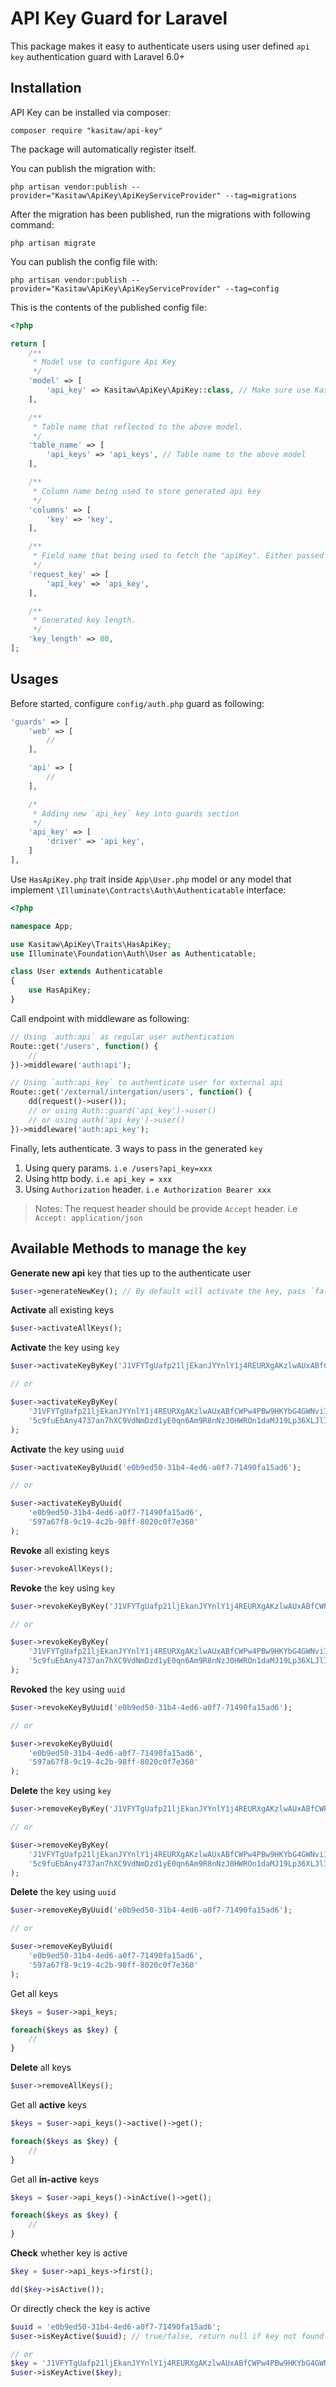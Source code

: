 
API Key Guard for Laravel
===================

This package makes it easy to authenticate users using user defined `api key` authentication guard with Laravel 6.0+

## Installation

API Key can be installed via composer:

```
composer require "kasitaw/api-key"
```

The package will automatically register itself.

You can publish the migration with:

```
php artisan vendor:publish --provider="Kasitaw\ApiKey\ApiKeyServiceProvider" --tag=migrations
```

After the migration has been published, run the migrations with following command:

```
php artisan migrate
```

You can publish the config file with:

```
php artisan vendor:publish --provider="Kasitaw\ApiKey\ApiKeyServiceProvider" --tag=config
```

This is the contents of the published config file:

```php
<?php

return [
    /**
     * Model use to configure Api Key
     */
    'model' => [
        'api_key' => Kasitaw\ApiKey\ApiKey::class, // Make sure use Kasitaw\ApiKey\Traits\HasApiKey.php trait if you use your own modal
    ],

    /**
     * Table name that reflected to the above model.
     */
    'table_name' => [
        'api_keys' => 'api_keys', // Table name to the above model
    ],

    /**
     * Column name being used to store generated api key
     */
    'columns' => [
        'key' => 'key',
    ],

    /**
     * Field name that being used to fetch the "apiKey". Either passed through query params or as a body.
     */
    'request_key' => [
        'api_key' => 'api_key',
    ],

    /**
     * Generated key length.
     */
    'key_length' => 80,
];
```

## Usages
Before started, configure `config/auth.php` guard as following:

```php
'guards' => [
    'web' => [
        //
    ],

    'api' => [
        //
    ],

    /*
     * Adding new `api_key` key into guards section 
     */
    'api_key' => [
        'driver' => 'api_key',
    ]
],
```

Use `HasApiKey.php` trait inside `App\User.php` model or any model that implement `\Illuminate\Contracts\Auth\Authenticatable` interface:

```php
<?php

namespace App;

use Kasitaw\ApiKey\Traits\HasApiKey;
use Illuminate\Foundation\Auth\User as Authenticatable;

class User extends Authenticatable
{
    use HasApiKey;
}
```

Call endpoint with middleware as following:

```php
// Using `auth:api` as regular user authentication
Route::get('/users', function() {
    // 
})->middleware('auth:api');

// Using `auth:api_key` to authenticate user for external api
Route::get('/external/intergation/users', function() {
    dd(request()->user());
    // or using Auth::guard('api_key')->user()
    // or using auth('api_key')->user()
})->middleware('auth:api_key');
```

Finally, lets authenticate. 3 ways to pass in the generated `key`

1. Using query params. `i.e /users?api_key=xxx`
2. Using http body. `i.e api_key = xxx`
3. Using `Authorization` header. `i.e Authorization Bearer xxx`

> Notes: The request header should be provide `Accept` header. i.e `Accept: application/json`

## Available Methods to manage the `key`

 **Generate new api** key that ties up to the authenticate user
 ```php
 $user->generateNewKey(); // By default will activate the key, pass `false` params to make it inactive
```

 **Activate** all existing keys
```php
$user->activateAllKeys();
```

 **Activate** the key using `key`
```php
$user->activateKeyByKey('J1VFYTgUafp21ljEkanJYYnlY1j4REURXgAKzlwAUxABfCWPw4PBw9HKYbG4GWNvi125WUO0P2e7MmqC');

// or 

$user->activateKeyByKey(
    'J1VFYTgUafp21ljEkanJYYnlY1j4REURXgAKzlwAUxABfCWPw4PBw9HKYbG4GWNvi125WUO0P2e7MmqC',
    '5c9fuEbAny4737an7hXC9VdNmDzd1yE0qn6Am9R8nNzJ0HWROn1daMJ19Lp36XLJlI5QIAkv6xYUkt6U'
);
```

**Activate** the key using `uuid`
```php
$user->activateKeyByUuid('e0b9ed50-31b4-4ed6-a0f7-71490fa15ad6');

// or

$user->activateKeyByUuid(
    'e0b9ed50-31b4-4ed6-a0f7-71490fa15ad6',
    '597a67f8-9c19-4c2b-98ff-8020c0f7e360'
);
```

**Revoke** all existing keys
```php
$user->revokeAllKeys();
```

**Revoke** the key using `key`
```php
$user->revokeKeyByKey('J1VFYTgUafp21ljEkanJYYnlY1j4REURXgAKzlwAUxABfCWPw4PBw9HKYbG4GWNvi125WUO0P2e7MmqC');

// or 

$user->revokeKeyByKey(
    'J1VFYTgUafp21ljEkanJYYnlY1j4REURXgAKzlwAUxABfCWPw4PBw9HKYbG4GWNvi125WUO0P2e7MmqC',
    '5c9fuEbAny4737an7hXC9VdNmDzd1yE0qn6Am9R8nNzJ0HWROn1daMJ19Lp36XLJlI5QIAkv6xYUkt6U'
);
```

**Revoked** the key using `uuid`
```php
$user->revokeKeyByUuid('e0b9ed50-31b4-4ed6-a0f7-71490fa15ad6');

// or

$user->revokeKeyByUuid(
    'e0b9ed50-31b4-4ed6-a0f7-71490fa15ad6',
    '597a67f8-9c19-4c2b-98ff-8020c0f7e360'
);
```

**Delete** the key using `key`
```php
$user->removeKeyByKey('J1VFYTgUafp21ljEkanJYYnlY1j4REURXgAKzlwAUxABfCWPw4PBw9HKYbG4GWNvi125WUO0P2e7MmqC');

// or 

$user->removeKeyByKey(
    'J1VFYTgUafp21ljEkanJYYnlY1j4REURXgAKzlwAUxABfCWPw4PBw9HKYbG4GWNvi125WUO0P2e7MmqC',
    '5c9fuEbAny4737an7hXC9VdNmDzd1yE0qn6Am9R8nNzJ0HWROn1daMJ19Lp36XLJlI5QIAkv6xYUkt6U'
);
```

**Delete** the key using `uuid`
```php
$user->removeKeyByUuid('e0b9ed50-31b4-4ed6-a0f7-71490fa15ad6');

// or

$user->removeKeyByUuid(
    'e0b9ed50-31b4-4ed6-a0f7-71490fa15ad6',
    '597a67f8-9c19-4c2b-98ff-8020c0f7e360'
);
```

Get all keys
```php
$keys = $user->api_keys;

foreach($keys as $key) {
    // 
}
```

**Delete** all keys
```php
$user->removeAllKeys();
```

Get all **active** keys
```php
$keys = $user->api_keys()->active()->get();

foreach($keys as $key) {
    // 
}
```

Get all **in-active** keys
```php
$keys = $user->api_keys()->inActive()->get();

foreach($keys as $key) {
    // 
}
```

**Check** whether key is active
```php
$key = $user->api_keys->first();

dd($key->isActive());
```

Or directly check the key is active
```php
$uuid = 'e0b9ed50-31b4-4ed6-a0f7-71490fa15ad6';
$user->isKeyActive($uuid); // true/false, return null if key not found

// or
$key = 'J1VFYTgUafp21ljEkanJYYnlY1j4REURXgAKzlwAUxABfCWPw4PBw9HKYbG4GWNvi125WUO0P2e7MmqC';
$user->isKeyActive($key);
```



